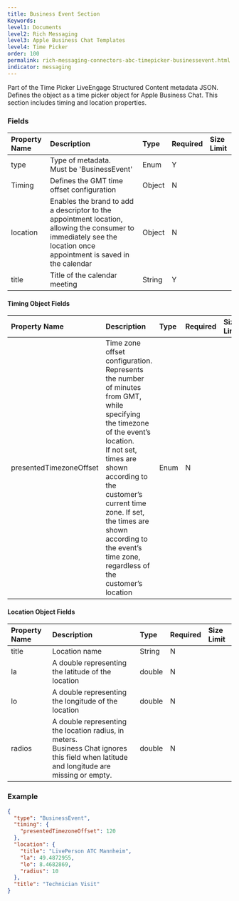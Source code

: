```yaml
---
title: Business Event Section
Keywords:
level1: Documents
level2: Rich Messaging
level3: Apple Business Chat Templates
level4: Time Picker
order: 100
permalink: rich-messaging-connectors-abc-timepicker-businessevent.html
indicator: messaging
---
```


Part of the Time Picker LiveEngage Structured Content metadata JSON. Defines the object as a time picker object for Apple Business Chat. This section includes timing and location properties.

### Fields

| Property Name | Description | Type | Required | Size Limit |
| :--- | :--- | :--- | :--- | :--- |
| type | Type of metadata. <br/> Must be 'BusinessEvent' | Enum | Y |  |
| Timing | Defines the GMT time offset configuration | Object  | N |  |
| location | Enables the brand to add a descriptor to the appointment location, allowing the consumer to immediately see the location once appointment is saved in the calendar | Object | N |  |
| title | Title of the calendar meeting | String | Y |  |


#### Timing Object Fields

| Property Name | Description | Type | Required | Size Limit |
| :--- | :--- | :--- | :--- | :--- |
| presentedTimezoneOffset | Time zone offset configuration. Represents the number of minutes from GMT, while specifying the timezone of the event’s location. <br/>If not set, times are shown according to the customer’s current time zone. If set, the times are shown according to the event’s time zone, regardless of the customer’s location | Enum | N |  |


#### Location Object Fields

| Property Name | Description | Type | Required | Size Limit |
| :--- | :--- | :--- | :--- | :--- |
| title | Location name | String | N |  |
| la | A double representing the latitude of the location | double | N |  |
| lo | A double representing the longitude of the location | double | N |  |
| radios | A double representing the location radius, in meters. <br/>Business Chat ignores this field when latitude and longitude are missing or empty. | double | N |  |

### Example

```json
{
  "type": "BusinessEvent",
  "timing": {
    "presentedTimezoneOffset": 120
  },
  "location": {
    "title": "LivePerson ATC Mannheim",
    "la": 49.4872955,
    "lo": 8.4682869,
    "radius": 10
  },
  "title": "Technician Visit"
}
```
